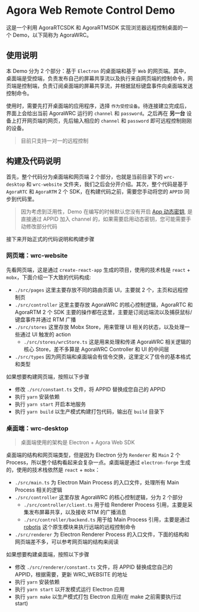 # Agora Web Remote Control Demo

这是一个利用 AgoraRTCSDK 和 AgoraRTMSDK 实现浏览器远程控制桌面的一个 Demo，以下简称为 AgoraWRC。

## 使用说明
本 Demo 分为 2 个部分：基于 `Electron` 的桌面端和基于 `Web` 的网页端。其中，桌面端是受控端，负责发布自己的屏幕共享流以及执行来自网页端的控制命令，网页端是控制端，负责订阅桌面端的屏幕共享流，并根据鼠标键盘事件向桌面端发送控制命令。

使用时，需要先打开桌面端的应用程序，选择 `作为受控设备`。待连接建立完成后，界面上会给出当前 AgoraWRC 运行的 `channel` 和 `password`。之后再在 **另一台** 设备上打开网页端的网页，先后输入相应的 `channel` 和 `password` 即可远程控制刚刚的设备。

> 目前只支持一对一的远程控制

## 构建及代码说明
首先，整个代码分为桌面端和网页端 2 个部分，也就是当前目录下的 `wrc-desktop` 和 `wrc-website` 文件夹，我们之后会分开介绍。其次，整个代码是基于 `AgoraRTC` 和 `AgoraRTM` 2 个 SDK，在构建代码之前，需要您手动将您的 `APPID` 同步到代码里。

> 因为考虑到泛用性，Demo 在编写的时候默认您没有开启 [App 动态密钥](https://docs.agora.io/cn/Agora%20Platform/terms?platform=All%20Platforms&#app-certificate), 是直接通过 APPID 加入 channel 的，如果需要启用动态密钥，您可能需要手动修改部分代码

接下来开始正式的代码说明和构建步骤

### 网页端：wrc-website

先看网页端，这是通过 `create-react-app` 生成的项目，使用的技术栈是 `react` + `mobx`，下面介绍一下大致的代码构成:

- `./src/pages` 这里主要存放不同的路由页面 UI，主要就 2 个，主页和远程控制页
- `./src/controller` 这里主要存放 AgoraWRC 的核心控制逻辑，AgoraRTC 和 AgoraRTM 2 个 SDK 主要的操作都在这里，主要是订阅远端流以及捕获鼠标/键盘事件并通过 RTM 广播
- `./src/stores` 这里存放 Mobx Store，用来管理 UI 相关的状态，以及处理一些通过 UI 触发的 action
  - `./src/stores/wrcStore.ts` 这是用来处理和传递 AgoraWRC 相关逻辑的核心 Store，差不多算是 AgoraWRC Controller 和 UI 的中间层
- `./src/types` 因为网页端和桌面端会有信令交换，这里定义了信令的基本格式和类型

如果想要构建网页端，按照以下步骤
- 修改 `./src/constant.ts` 文件，将 APPID 替换成您自己的 APPID
- 执行 `yarn` 安装依赖
- 执行 `yarn start` 开启本地服务
- 执行 `yarn build` 以生产模式构建打包代码，输出在 `build` 目录下

### 桌面端：wrc-desktop

> 桌面端使用的架构是 Electron + Agora Web SDK

桌面端的结构和网页端类型，但是因为 Electron 分为 `Renderer` 和 `Main` 2 个 Process，所以整个结构看起来会复杂一点。桌面端是通过 `electron-forge` 生成的，使用的技术栈依然是 `react` + `mobx`：

- `./src/main.ts` 为 Electron Main Process 的入口文件，处理所有 Main Process 相关的逻辑
- `./src/controller` 这里存放 AgoraWRC 的核心控制逻辑，分为 2 个部分
  - `./src/controller/client.ts` 用于给 Renderer Process 引用，主要是采集发布屏幕共享，以及接收 RTM 的广播消息
  - `./src/controller/backend.ts` 用于给 Main Process 引用，主要是通过 [robotjs](http://robotjs.io) 这个原生模块来执行远端的远程控制命令
- `./src/renderer` 为 Electron Renderer Process 的入口文件，下面的结构和网页端差不多，可以参考网页端的结构来阅读

如果想要构建桌面端，按照以下步骤
- 修改 `./src/renderer/constant.ts` 文件，将 APPID 替换成您自己的 APPID，根据需要，更新 WRC_WEBSITE 的地址
- 执行 `yarn` 安装依赖
- 执行 `yarn start` 以开发模式运行 Electron 应用
- 执行 `yarn make` 以生产模式打包 Electron 应用(在 make 之前需要执行过 start)

